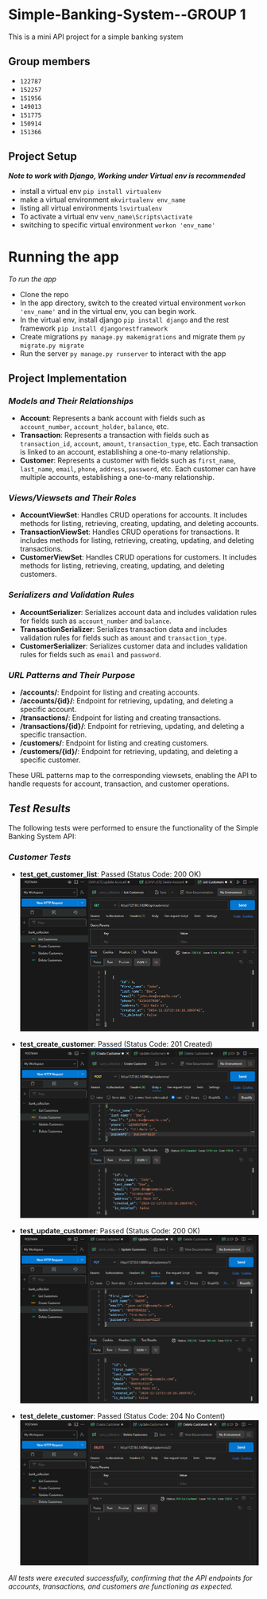 # Simple-Banking-System--GROUP 1
This is a mini API project for a simple banking system

## Group members
- `122787`
- `152257`
- `151956`
- `149013`
- `151775`
- `150914`
- `151366`

## Project Setup
  **_Note to work with Django, Working under Virtual env is recommended_**
  - install a virtual env `pip install virtualenv`
  - make a virtual environment `mkvirtualenv env_name`
  - listing all virtual environments `lsvirtualenv`
  - To activate a virtual env `venv_name\Scripts\activate`
  - switching to specific virtual environment `workon 'env_name'`
    
# Running the app
_To run the app_
- Clone the repo
- In the app directory, switch to the created virtual environment `workon 'env_name'` and in the virtual env, you can begin work.
- In the virtual env, install django `pip install django` and the rest framework `pip install djangorestframework`
- Create migrations `py manage.py makemigrations` and migrate them `py migrate.py migrate`
- Run the server `py manage.py runserver` to interact with the app

## Project Implementation

### _Models and Their Relationships_

- **Account**: Represents a bank account with fields such as `account_number`, `account_holder`, `balance`, etc.
- **Transaction**: Represents a transaction with fields such as `transaction_id`, `account`, `amount`, `transaction_type`, etc. Each transaction is linked to an account, establishing a one-to-many relationship.
- **Customer**: Represents a customer with fields such as `first_name`, `last_name`, `email`, `phone`, `address`, `password`, etc. Each customer can have multiple accounts, establishing a one-to-many relationship.

### _Views/Viewsets and Their Roles_

- **AccountViewSet**: Handles CRUD operations for accounts. It includes methods for listing, retrieving, creating, updating, and deleting accounts.
- **TransactionViewSet**: Handles CRUD operations for transactions. It includes methods for listing, retrieving, creating, updating, and deleting transactions.
- **CustomerViewSet**: Handles CRUD operations for customers. It includes methods for listing, retrieving, creating, updating, and deleting customers.

### _Serializers and Validation Rules_

- **AccountSerializer**: Serializes account data and includes validation rules for fields such as `account_number` and `balance`.
- **TransactionSerializer**: Serializes transaction data and includes validation rules for fields such as `amount` and `transaction_type`.
- **CustomerSerializer**: Serializes customer data and includes validation rules for fields such as `email` and `password`.

### _URL Patterns and Their Purpose_

- **/accounts/**: Endpoint for listing and creating accounts.
- **/accounts/{id}/**: Endpoint for retrieving, updating, and deleting a specific account.
- **/transactions/**: Endpoint for listing and creating transactions.
- **/transactions/{id}/**: Endpoint for retrieving, updating, and deleting a specific transaction.
- **/customers/**: Endpoint for listing and creating customers.
- **/customers/{id}/**: Endpoint for retrieving, updating, and deleting a specific customer.

These URL patterns map to the corresponding viewsets, enabling the API to handle requests for account, transaction, and customer operations.

## _Test Results_

The following tests were performed to ensure the functionality of the Simple Banking System API:

### _Customer Tests_

- **test_get_customer_list**: Passed (Status Code: 200 OK)
  ![test_get_customer_list](test_screenshots/list_customers.png)

- **test_create_customer**: Passed (Status Code: 201 Created)
  ![test_create_customer](test_screenshots/create_customers.png)

- **test_update_customer**: Passed (Status Code: 200 OK)
  ![test_update_customer](test_screenshots/update_customers.png)
  
- **test_delete_customer**: Passed (Status Code: 204 No Content)
  ![test_delete_customer](test_screenshots/delete_customers.png)

*_All tests were executed successfully, confirming that the API endpoints for accounts, transactions, and customers are functioning as expected._*

